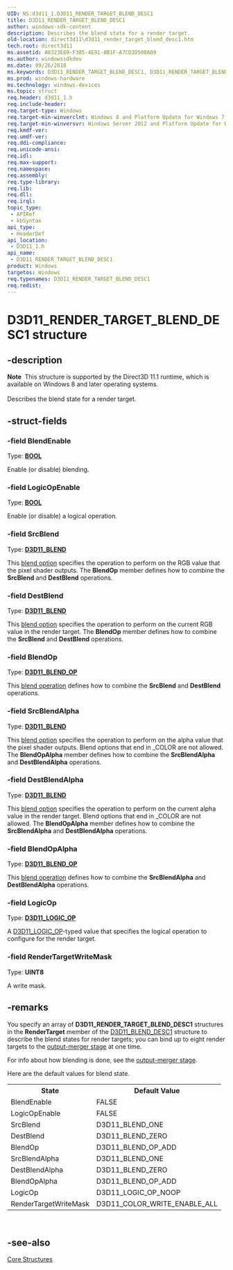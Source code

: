 ```yaml
---
UID: NS:d3d11_1.D3D11_RENDER_TARGET_BLEND_DESC1
title: D3D11_RENDER_TARGET_BLEND_DESC1
author: windows-sdk-content
description: Describes the blend state for a render target.
old-location: direct3d11\d3d11_render_target_blend_desc1.htm
tech.root: direct3d11
ms.assetid: A8323E69-F385-4E91-8B1F-A7CD3D508A09
ms.author: windowssdkdev
ms.date: 09/26/2018
ms.keywords: D3D11_RENDER_TARGET_BLEND_DESC1, D3D11_RENDER_TARGET_BLEND_DESC1 structure [Direct3D 11], d3d11_1/D3D11_RENDER_TARGET_BLEND_DESC1, direct3d11.d3d11_render_target_blend_desc1
ms.prod: windows-hardware
ms.technology: windows-devices
ms.topic: struct
req.header: d3d11_1.h
req.include-header: 
req.target-type: Windows
req.target-min-winverclnt: Windows 8 and Platform Update for Windows 7 [desktop apps \| UWP apps]
req.target-min-winversvr: Windows Server 2012 and Platform Update for Windows Server 2008 R2 [desktop apps \| UWP apps]
req.kmdf-ver: 
req.umdf-ver: 
req.ddi-compliance: 
req.unicode-ansi: 
req.idl: 
req.max-support: 
req.namespace: 
req.assembly: 
req.type-library: 
req.lib: 
req.dll: 
req.irql: 
topic_type:
 - APIRef
 - kbSyntax
api_type:
 - HeaderDef
api_location:
 - D3D11_1.h
api_name:
 - D3D11_RENDER_TARGET_BLEND_DESC1
product: Windows
targetos: Windows
req.typenames: D3D11_RENDER_TARGET_BLEND_DESC1
req.redist: 
---
```


# D3D11_RENDER_TARGET_BLEND_DESC1 structure


## -description


<div class="alert"><b>Note</b>  This structure is supported by the Direct3D 11.1 runtime, which is available on Windows 8 and later operating systems.</div><div> </div>Describes the blend state for a render target.


## -struct-fields




### -field BlendEnable

Type: <b><a href="https://msdn.microsoft.com/4553cafc-450e-4493-a4d4-cb6e2f274d46">BOOL</a></b>

Enable (or disable) blending.


### -field LogicOpEnable

Type: <b><a href="https://msdn.microsoft.com/4553cafc-450e-4493-a4d4-cb6e2f274d46">BOOL</a></b>

Enable (or disable) a logical operation.


### -field SrcBlend

Type: <b><a href="https://msdn.microsoft.com/5fee5cfc-519e-41d9-93d4-f4f28e1826b8">D3D11_BLEND</a></b>

This <a href="https://msdn.microsoft.com/5fee5cfc-519e-41d9-93d4-f4f28e1826b8">blend option</a> specifies the operation to perform on the RGB value that the pixel shader outputs. The <b>BlendOp</b> member defines how to combine the <b>SrcBlend</b> and <b>DestBlend</b> operations.


### -field DestBlend

Type: <b><a href="https://msdn.microsoft.com/5fee5cfc-519e-41d9-93d4-f4f28e1826b8">D3D11_BLEND</a></b>

This <a href="https://msdn.microsoft.com/5fee5cfc-519e-41d9-93d4-f4f28e1826b8">blend option</a> specifies the operation to perform on the current RGB value in the render target. The <b>BlendOp</b> member defines how to combine the <b>SrcBlend</b> and <b>DestBlend</b> operations.


### -field BlendOp

Type: <b><a href="https://msdn.microsoft.com/e0a201da-0d5d-4a85-a0cb-fddd9bd2f460">D3D11_BLEND_OP</a></b>

This <a href="https://msdn.microsoft.com/e0a201da-0d5d-4a85-a0cb-fddd9bd2f460">blend operation</a> defines how to combine the <b>SrcBlend</b> and <b>DestBlend</b> operations.


### -field SrcBlendAlpha

Type: <b><a href="https://msdn.microsoft.com/5fee5cfc-519e-41d9-93d4-f4f28e1826b8">D3D11_BLEND</a></b>

This <a href="https://msdn.microsoft.com/5fee5cfc-519e-41d9-93d4-f4f28e1826b8">blend option</a> specifies the operation to perform on the alpha value that the pixel shader outputs. Blend options that end in _COLOR are not allowed. The <b>BlendOpAlpha</b> member defines how to combine the <b>SrcBlendAlpha</b> and <b>DestBlendAlpha</b> operations.


### -field DestBlendAlpha

Type: <b><a href="https://msdn.microsoft.com/5fee5cfc-519e-41d9-93d4-f4f28e1826b8">D3D11_BLEND</a></b>

This <a href="https://msdn.microsoft.com/5fee5cfc-519e-41d9-93d4-f4f28e1826b8">blend option</a> specifies the operation to perform on the current alpha value in the render target. Blend options that end in _COLOR are not allowed. The <b>BlendOpAlpha</b> member defines how to combine the <b>SrcBlendAlpha</b> and <b>DestBlendAlpha</b> operations.


### -field BlendOpAlpha

Type: <b><a href="https://msdn.microsoft.com/e0a201da-0d5d-4a85-a0cb-fddd9bd2f460">D3D11_BLEND_OP</a></b>

This <a href="https://msdn.microsoft.com/e0a201da-0d5d-4a85-a0cb-fddd9bd2f460">blend operation</a> defines how to combine the <b>SrcBlendAlpha</b> and <b>DestBlendAlpha</b> operations.


### -field LogicOp

Type: <b><a href="https://msdn.microsoft.com/F35DF88D-03F9-4CDB-AF97-7216786AF338">D3D11_LOGIC_OP</a></b>

A  <a href="https://msdn.microsoft.com/F35DF88D-03F9-4CDB-AF97-7216786AF338">D3D11_LOGIC_OP</a>-typed value that specifies the logical operation to configure for the render target.


### -field RenderTargetWriteMask

Type: <b>UINT8</b>

A write mask.


## -remarks



You specify an array of <b>D3D11_RENDER_TARGET_BLEND_DESC1</b> structures in the <b>RenderTarget</b> member of the <a href="https://msdn.microsoft.com/BBBECB86-B33D-4AA3-8D0A-45AEC3BBC4AB">D3D11_BLEND_DESC1</a> structure to describe the blend states for render targets; you can bind up to eight render targets to the <a href="https://msdn.microsoft.com/8be68c15-2deb-4804-b683-30080a876189">output-merger stage</a> at one time.

For info about how blending is done, see the <a href="https://msdn.microsoft.com/8be68c15-2deb-4804-b683-30080a876189">output-merger stage</a>.

Here are the default values for blend state.

<table>
<tr>
<th>State</th>
<th>Default Value</th>
</tr>
<tr>
<td>BlendEnable</td>
<td>FALSE</td>
</tr>
<tr>
<td>LogicOpEnable</td>
<td>FALSE</td>
</tr>
<tr>
<td>SrcBlend</td>
<td>D3D11_BLEND_ONE</td>
</tr>
<tr>
<td>DestBlend</td>
<td>D3D11_BLEND_ZERO</td>
</tr>
<tr>
<td>BlendOp</td>
<td>D3D11_BLEND_OP_ADD</td>
</tr>
<tr>
<td>SrcBlendAlpha</td>
<td>D3D11_BLEND_ONE</td>
</tr>
<tr>
<td>DestBlendAlpha</td>
<td>D3D11_BLEND_ZERO</td>
</tr>
<tr>
<td>BlendOpAlpha</td>
<td>D3D11_BLEND_OP_ADD</td>
</tr>
<tr>
<td>LogicOp</td>
<td>D3D11_LOGIC_OP_NOOP</td>
</tr>
<tr>
<td>RenderTargetWriteMask</td>
<td>D3D11_COLOR_WRITE_ENABLE_ALL</td>
</tr>
</table>
 




## -see-also




<a href="https://msdn.microsoft.com/2a45182a-7114-4075-b8b8-147f52fe7aa9">Core Structures</a>
 

 

